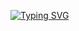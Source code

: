 [![Typing SVG](https://readme-typing-svg.demolab.com?font=Fira+Code&pause=1000&color=F71D10&center=true&vCenter=true&width=500&lines=Working+on+0x0D-preprocessor;project+done+by+Kah-Hun-Tee;VELVET%3A%3ABROWN)](https://git.io/typing-svg)
